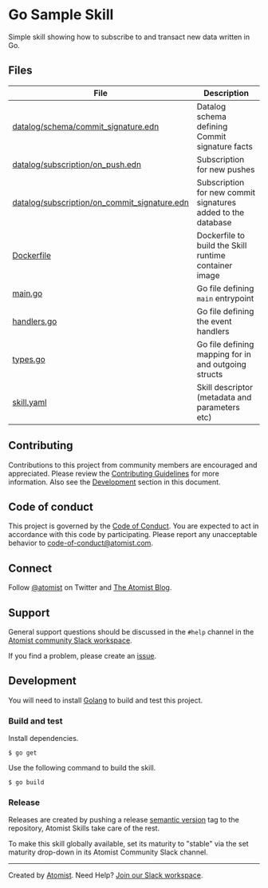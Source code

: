 # Go Sample Skill

Simple skill showing how to subscribe to and transact new data written in Go.

## Files

| File                                                                       | Description                                    |
| -------------------------------------------------------------------------- | ---------------------------------------------- |
| [datalog/schema/commit_signature.edn](datalog/schema/commit_signature.edn) | Datalog schema defining Commit signature facts |
| [datalog/subscription/on_push.edn](datalog/subscription/on_push.edn)       | Subscription for new pushes                    |
| [datalog/subscription/on_commit_signature.edn](datalog/subscription/on_commit_signature.edn)       | Subscription for new commit signatures added to the database                    |
| [Dockerfile](Dockerfile)                                                   | Dockerfile to build the Skill runtime container image |
| [main.go](main.go)                                                         | Go file defining `main` entrypoint             |
| [handlers.go](handlers.go)                                                 | Go file defining the event handlers            |
| [types.go](main.go)                                                        | Go file defining mapping for in and outgoing structs |
| [skill.yaml](skill.yaml)                                                   | Skill descriptor (metadata and parameters etc) |

## Contributing

Contributions to this project from community members are encouraged and
appreciated. Please review the [Contributing Guidelines](CONTRIBUTING.md) for
more information. Also see the [Development](#development) section in this
document.

## Code of conduct

This project is governed by the [Code of Conduct](CODE_OF_CONDUCT.md). You are
expected to act in accordance with this code by participating. Please report any
unacceptable behavior to code-of-conduct@atomist.com.

## Connect

Follow [@atomist][atomist-twitter] on Twitter and [The Atomist
Blog][atomist-blog].

[atomist-twitter]: https://twitter.com/atomist "Atomist on Twitter"
[atomist-blog]: https://blog.atomist.com/ "The Atomist Blog"


## Support

General support questions should be discussed in the `#help` channel in the
[Atomist community Slack workspace][slack].

If you find a problem, please create an [issue](../../issues).

## Development

You will need to install [Golang][go] to build and test this project.

[go]: https://go.dev/ "Go"

### Build and test

Install dependencies.

```
$ go get
```

Use the following command to build the skill.

```
$ go build
```

### Release

Releases are created by pushing a release [semantic version][semver] tag to the
repository, Atomist Skills take care of the rest.

To make this skill globally available, set its maturity to "stable" via the set
maturity drop-down in its Atomist Community Slack channel.

[semver]: https://semver.org/ "Semantic Version"

---

Created by [Atomist][atomist]. Need Help? [Join our Slack workspace][slack].

[atomist]: https://atomist.com/ "Atomist"
[slack]: https://join.atomist.com/ "Atomist Community Slack"
 
